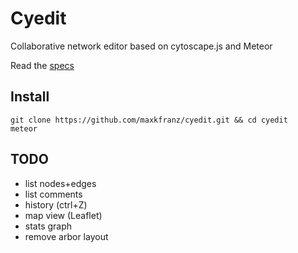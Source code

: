 # Cyedit

Collaborative network editor based on cytoscape.js and Meteor

Read the [specs](https://github.com/cytoscape/cytoscape.js/issues/821#issuecomment-112497223)

## Install

    git clone https://github.com/maxkfranz/cyedit.git && cd cyedit
    meteor

## TODO

* list nodes+edges
* list comments
* history (ctrl+Z)
* map view (Leaflet)
* stats graph
* remove arbor layout 
